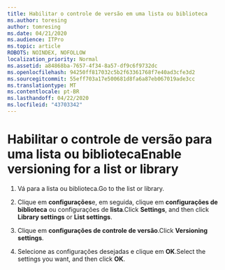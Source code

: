```yaml
---
title: Habilitar o controle de versão em uma lista ou biblioteca
ms.author: toresing
author: tomresing
ms.date: 04/21/2020
ms.audience: ITPro
ms.topic: article
ROBOTS: NOINDEX, NOFOLLOW
localization_priority: Normal
ms.assetid: a84868ba-7657-4f34-8a57-df9c6f9732dc
ms.openlocfilehash: 94250ff817032c5b2f63361768f7e40ad3cfe3d2
ms.sourcegitcommit: 55eff703a17e500681d8fa6a87eb067019ade3cc
ms.translationtype: MT
ms.contentlocale: pt-BR
ms.lasthandoff: 04/22/2020
ms.locfileid: "43703342"
---
```

# <a name="enable-versioning-for-a-list-or-library"></a><span data-ttu-id="f2549-102">Habilitar o controle de versão para uma lista ou biblioteca</span><span class="sxs-lookup"><span data-stu-id="f2549-102">Enable versioning for a list or library</span></span>

1. <span data-ttu-id="f2549-103">Vá para a lista ou biblioteca.</span><span class="sxs-lookup"><span data-stu-id="f2549-103">Go to the list or library.</span></span>
    
2. <span data-ttu-id="f2549-104">Clique em **configurações**e, em seguida, clique em **configurações de biblioteca** ou configurações de **lista**.</span><span class="sxs-lookup"><span data-stu-id="f2549-104">Click **Settings**, and then click **Library settings** or **List settings**.</span></span>
    
3. <span data-ttu-id="f2549-105">Clique em **configurações de controle de versão**.</span><span class="sxs-lookup"><span data-stu-id="f2549-105">Click **Versioning settings**.</span></span>
    
4. <span data-ttu-id="f2549-106">Selecione as configurações desejadas e clique em **OK**.</span><span class="sxs-lookup"><span data-stu-id="f2549-106">Select the settings you want, and then click **OK**.</span></span>
    

